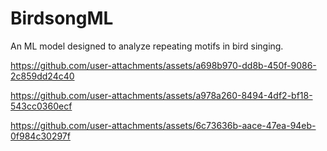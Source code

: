 # BirdsongML
An ML model designed to analyze repeating motifs in bird singing.

https://github.com/user-attachments/assets/a698b970-dd8b-450f-9086-2c859dd24c40

https://github.com/user-attachments/assets/a978a260-8494-4df2-bf18-543cc0360ecf

https://github.com/user-attachments/assets/6c73636b-aace-47ea-94eb-0f984c30297f


